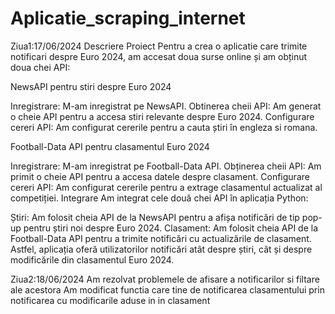 # Aplicatie_scraping_internet
Ziua1:17/06/2024
Descriere Proiect
Pentru a crea o aplicatie care trimite notificari despre Euro 2024, am accesat doua surse online și am obținut doua chei API:

NewsAPI pentru stiri despre Euro 2024

Inregistrare: M-am inregistrat pe NewsAPI.
Obtinerea cheii API: Am generat o cheie API pentru a accesa stiri relevante despre Euro 2024.
Configurare cereri API: Am configurat cererile pentru a cauta știri în engleza si romana.

Football-Data API pentru clasamentul Euro 2024

Inregistrare: M-am inregistrat pe Football-Data API.
Obținerea cheii API: Am primit o cheie API pentru a accesa datele despre clasament.
Configurare cereri API: Am configurat cererile pentru a extrage clasamentul actualizat al competiției.
Integrare
Am integrat cele două chei API în aplicația Python:

Știri: Am folosit cheia API de la NewsAPI pentru a afișa notificări de tip pop-up pentru știri noi despre Euro 2024.
Clasament: Am folosit cheia API de la Football-Data API pentru a trimite notificări cu actualizările de clasament.
Astfel, aplicația oferă utilizatorilor notificări atât despre știri, cât și despre modificările din clasamentul Euro 2024.


Ziua2:18/06/2024
Am rezolvat problemele de afisare a notificarilor si filtare ale acestora 
Am modificat functia care tine de notificarea clasamentului prin notificarea cu modificarile aduse in in clasament
